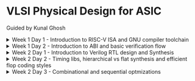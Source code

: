 # VLSI Physical Design for ASIC
Guided by Kunal Ghosh
<details>
<summary>Week 1 Day 1 - Introduction to RISC-V ISA and GNU compiler toolchain</summary>
  
## Introduction to RISC-V basic keywords

+ Instruction Set Architecture (ISA)
+ Reduced Instruction Set Computing (RISC V)
+ RTL Implementation

## From Apps to Hardware

+ Application Software
+ System Software
  - Operating system
  - Compiler
  - Assembler
+ Hardware
+ Hardware Description Language
  - synthesis of RTL
 
## Detailed Description Of Course Content

+ Pseudo Instructions
+ Base Integer Instructions (representation RV64I)
+ Multiply extension (RV64M)
+ Single and Double precision floating point extension (RV64F and RV64D)
+ Application Binary Interface (ABI)
+ Memory allocation and Stack pointer

## Labwork
  
### Task 1: C program using GCC and Spike simulation

![Image](https://github.com/mauriya0202/pes_asic_class/assets/112739882/895b2af0-944c-43c9-a9b9-b110223f246d)

![W](https://github.com/mauriya0202/pes_asic_class/assets/112739882/b2a7294a-ee58-4871-8890-1a94d676de48)

``` c
#include <stdio.h>
int main(){
 int i;
 int sum=0;
 int n=5;
 for(i=0;i<=n;i++){
 sum+=i;
 }
 printf("sum to %d:%d \n",n,sum);
 return 0;
}
```



### Task 2: Debugging ALP

+ O1

![W](https://github.com/mauriya0202/pes_asic_class/assets/112739882/4bde14fc-eea8-408d-835f-b212ce06a037)


+ Ofast

![W](https://github.com/mauriya0202/pes_asic_class/assets/112739882/c23e717c-707f-4b72-a20f-fff7bfbfc44c)


Debugging for Ofast

![W](https://github.com/mauriya0202/pes_asic_class/assets/112739882/6ae1e6f1-b476-4233-855d-f06b1de6c77e)


![W](https://github.com/mauriya0202/pes_asic_class/assets/112739882/f6f0fc39-6a8d-40eb-89a6-dd702435a96e)

## Integer Number representation

### Number system for unsigned numbers

+ 64 bit double word
  - LSB
  - MSB
+ word (32 bit)
+ Range of Unsigned numbers : [0, (2^n)-1 ]

### Number system for signed numbers
+  Two's complement representation
+  MSB as Sign bit
   - [-2^(n-1), 2^(n-1)-1] 

### Task 3: Signed and Unsigned numbers

![W](https://github.com/mauriya0202/pes_asic_class/assets/112739882/64fbde5d-ad02-4ca9-8516-3fa2d9cde02f)


![W](https://github.com/mauriya0202/pes_asic_class/assets/112739882/f8b491af-3adb-4507-a910-ed7ac02c3830)

</details>
<details>
<summary>Week 1 Day 2 - Introduction to ABI and basic verification flow</summary>

## Aplication Binary Interface 

### Task 1: Sum 1 to n using ASM

![image](https://github.com/mauriya0202/pes_asic_class/assets/112739882/89d6a292-d6ff-4099-847d-906f05273053)


### Task 2:  To Run C-Program On RISC-V CPU

![image](https://github.com/mauriya0202/pes_asic_class/assets/112739882/a58aa33a-ecaf-4991-9d21-30d03b4929ac)

</details>

<details>
  <summary>Week 2 Day 1 - Introduction to Verilog RTL design and Synthesis</summary>

  ## Simulator

  + iverilog
  + TestBench : for application of stimulus and observe the output.
  + Test Vectors
  + Simulator checks for changes in the input signals, for every change output will be evaluated.
  + If no change at the input no output evaluation.
  + Output is a VCD file (Value Change Dump).
  + GTK Wave to view the waveform.

## Labwork

### Task 1: GTKWAVE
![image](https://github.com/mauriya0202/pes_asic_class/assets/112739882/43dbc1a4-b891-45e7-bc0e-59a5f26c8d27)
![image](https://github.com/mauriya0202/pes_asic_class/assets/112739882/55091f95-9276-454f-af83-e2912946d772)

## Synthesizer

+ Converting RTL to Netlist
+ Yosys takes design and .lib file to give out the netlist
+ Verification of Synthesis: Netlist, testbench, iverilog


## Labwork

![image](https://github.com/mauriya0202/pes_asic_class/assets/112739882/8fd21ae2-bd84-4dae-bba6-bcb90e86d503)
![image](https://github.com/mauriya0202/pes_asic_class/assets/112739882/6dffaf48-2507-4953-a8ed-636c039f234e)
![image](https://github.com/mauriya0202/pes_asic_class/assets/112739882/4c4319b2-a494-49a4-8ed4-af3837873503)
![image](https://github.com/mauriya0202/pes_asic_class/assets/112739882/d3720856-183c-480e-bc1a-2f4115c409de)
![image](https://github.com/mauriya0202/pes_asic_class/assets/112739882/c261fc88-e399-483f-ba67-911aaf0b2448)
![image](https://github.com/mauriya0202/pes_asic_class/assets/112739882/075bf5c9-265b-42c4-830b-a5e899d44f21)


  
</details>

<details>
  <summary>Week 2 Day 2 - Timing libs, hierarchical vs flat synthesis and efficient flop coding styles </summary>

  + tt-typical
  + 025C-temperature
  + Process, Voltage, Temperature
  + CMOS technology
  + Delay model: LUT
  + Wider cells are faster but consume more power

## Labwork

+ Hierarchichal Design
![image](https://github.com/mauriya0202/pes_asic_class/assets/112739882/327ac290-835d-434f-8300-6ddb11dbf5a0)

![image](https://github.com/mauriya0202/pes_asic_class/assets/112739882/41aad81a-2201-4c88-8303-6cbf2ab43ae7)
![image](https://github.com/mauriya0202/pes_asic_class/assets/112739882/282d662b-4f93-4fbd-890e-de5ac6391cca)

+ Flatten Design
  ![image](https://github.com/mauriya0202/pes_asic_class/assets/112739882/adadd34a-fe13-42f7-8747-be57be24ab29)
  ![image](https://github.com/mauriya0202/pes_asic_class/assets/112739882/84eaf200-4c3c-4e08-b4db-15be4ee5b3a8)

+ Module level Synthesis is preffered when we have multiple instances of the same module or divide and conquer approach.
</details>

<details>
  <summary>Week 2 Day 3 -  Combinational and sequential optmizations </summary>

- Combinational Logic Optimization
  + Constant Propogation
  + Boolean Logic Optimization

- Sequential Logic Optimization
  + Basic: Sequential Constant propogation
  + Advanced: Retiming, State Optimization, Sequential logic cloning

## Labwork

### Task 1: Combinational

+ opt_check
![image](https://github.com/mauriya0202/pes_asic_class/assets/112739882/246d9882-4d84-46fa-939f-fcd18853906c)
![image](https://github.com/mauriya0202/pes_asic_class/assets/112739882/04edbf92-d002-4903-adee-938ef8a8604c)
![image](https://github.com/mauriya0202/pes_asic_class/assets/112739882/e5e8f2f0-cc16-4172-bf37-7dc80adea678)

+ opt_check2
![image](https://github.com/mauriya0202/pes_asic_class/assets/112739882/571fc464-a3dd-4c53-8f77-54abeed82fda)
![image](https://github.com/mauriya0202/pes_asic_class/assets/112739882/2ee2d5a1-4e82-4254-8856-6ba0348b2965)

+ opt_check3
![image](https://github.com/mauriya0202/pes_asic_class/assets/112739882/534d035d-f618-4478-b952-48484b51463b)


+ opt_check4
![image](https://github.com/mauriya0202/pes_asic_class/assets/112739882/3447a165-69cf-4c7d-9466-37a8b692a8d7)

+ multiple_module_opt
  ![image](https://github.com/mauriya0202/pes_asic_class/assets/112739882/75f451ae-cf56-4592-afaf-331ee28584e0)

### Task 2: Sequential

+ dff_const1
![image](https://github.com/mauriya0202/pes_asic_class/assets/112739882/271c4089-1f9e-46e3-9a58-f0e808be931f)
![image](https://github.com/mauriya0202/pes_asic_class/assets/112739882/7d73573a-4913-49bb-87a2-6d6df08ecb4e)
![image](https://github.com/mauriya0202/pes_asic_class/assets/112739882/b5ad63a5-eef6-4203-9c97-c6a4f4d4b540)



+ dff_const2
  ![image](https://github.com/mauriya0202/pes_asic_class/assets/112739882/f5c5bac7-8e03-4752-a42b-bbb8584c97cb)
  ![image](https://github.com/mauriya0202/pes_asic_class/assets/112739882/5a27d1d9-1112-4acc-a615-09f018cc1554)
  ![image](https://github.com/mauriya0202/pes_asic_class/assets/112739882/60d3ab1e-8c79-4846-86a5-2c8b87f69b5c)



</details>

